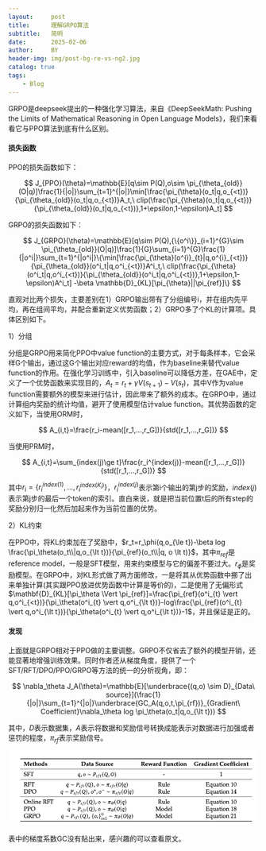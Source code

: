 ```yaml
---
layout:     post
title:      理解GRPO算法
subtitle:   简明
date:       2025-02-06
author:     BY
header-img: img/post-bg-re-vs-ng2.jpg
catalog: true
tags:
    - Blog
---
```

GRPO是deepseek提出的一种强化学习算法，来自《DeepSeekMath: Pushing the Limits of Mathematical Reasoning in Open Language Models》，我们来看看它与PPO算法到底有什么区别。
#### 损失函数
PPO的损失函数如下：

$$
J_{PPO}(\theta)=\mathbb{E}[q\sim P(Q),o\sim \pi_{\theta_{old}}(O|q)]\frac{1}{|o|}\sum_{t=1}^{|o|}\min[\frac{\pi_{\theta}(o_t|q,o_{<t})}{\pi_{\theta_{old}}(o_t|q,o_{<t})}A_t,\ clip(\frac{\pi_{\theta}(o_t|q,o_{<t})}{\pi_{\theta_{old}}(o_t|q,o_{<t})},1+\epsilon,1-\epsilon)A_t]
$$

GRPO的损失函数如下：

$$
J_{GRPO}(\theta)=\mathbb{E}[q\sim P(Q),{\{o^i\}}_{i=1}^{G}\sim \pi_{\theta_{old}}(O|q)]\frac{1}{G}\sum_{i=1}^{G}\frac{1}{|o^i|}\sum_{t=1}^{|o^i|}\{\min[\frac{\pi_{\theta}(o^{i}_{t}|q,o^{i}_{<t})}{\pi_{\theta_{old}}(o^i_t|q,o^i_{<t})}A^i_t,\ clip(\frac{\pi_{\theta}(o^i_t|q,o^i_{<t})}{\pi_{\theta_{old}}(o^i_t|q,o^i_{<t})},1+\epsilon,1-\epsilon)A^i_t] -\beta \mathbb{D}_{KL}[\pi_{\theta}||\pi_{ref}]\}
$$

直观对比两个损失，主要差别在1）GRPO输出带有了分组编号i，并在组内先平均，再在组间平均，并配合重新定义优势函数；2）GRPO多了个KL的计算项。具体区别如下。

1）分组

分组是GRPO用来简化PPO中value function的主要方式，对于每条样本，它会采样G个输出，通过这G个输出对应reward的均值，作为baseline来替代value function的作用。在强化学习训练中，引入baseline可以降低方差，在GAE中，定义了一个优势函数来实现目的，$A_t=r_t+\gamma V(s_{t+1})-V(s_t)$，其中V作为value function需要额外的模型来进行估计，因此带来了额外的成本。在GRPO中，通过计算组内奖励的统计均值，避开了使用模型估计value function。其优势函数的定义如下，当使用ORM时，

$$
A_{i,t}=\frac{r_i-mean([r_1,...,r_G])}{std([r_1,...,r_G])}
$$

当使用PRM时，

$$
A_{i,t}=\sum_{index(j)\ge t}\frac{r_i^{index(j)}-mean([r_1,...,r_G])}{std([r_1,...,r_G])}
$$

其中$r_i=\lbrace r_i^{index(1)},...,r_i^{index(K_i)}\rbrace$，$r_i^{index(j)}$表示第i个输出的第j步的奖励，$index(j)$表示第j步的最后一个token的索引。直白来说，就是把当前位置t后的所有step的奖励分别归一化然后加起来作为当前位置的优势。


2）KL约束

在PPO中，将KL约束加在了奖励中，$r_t=r_\phi(q,o_{\le t})-\beta log \frac{\pi_\theta(o_t\\|q,o_{\lt t})}{\pi_{ref}(o_t\\|q, o \lt t)}$，其中$\pi_{ref}$是reference model，一般是SFT模型，用来约束模型与它的偏差不要过大。$r_\phi$是奖励模型。在GRPO中，对KL形式做了两方面修改，一是将其从优势函数中挪了出来单独计算(其实跟PPO放进优势函数中计算是等价的)，二是使用了无偏形式$\mathbf{D}_{KL}[\pi_\theta \Vert \pi_{ref}]=\frac{\pi_{ref}(o^i_{t} \vert q,o^i_{<t})}{\pi_\theta(o^i_{t} \vert q,o^i_{\lt t})}-log\frac{\pi_{ref}(o^i_{t} \vert q,o^i_{\lt t})}{\pi_\theta(o^i_{t} \vert q,o^i_{\lt t})}-1$，并且保证是正的。

#### 发现
上面就是GRPO相对于PPO做的主要调整。GRPO不仅省去了额外的模型开销，还能显著地增强训练效果。同时作者还从梯度角度，提供了一个SFT/RFT/DPO/PPO/GRPO等方法的统一的分析视角，即：

$$
    \nabla_\theta J_A(\theta)=\mathbb{E}[\underbrace{(q,o) \sim D}_{Data\ source}](\frac{1}{|o|}\sum_{t=1}^{|o|}\underbrace{GC_A(q,o,t,\pi_{rf})}_{Gradient\ Coefficient}\nabla_\theta log \pi_\theta(o_t|q,o_{\lt t}))
$$

其中，$D$表示数据集，$A$表示将数据和奖励信号转换成能表示对数据进行加强或者惩罚的程度，$\pi_{rf}$表示奖励信号。

![统一视角下的不同方法](https://raw.githubusercontent.com/ChrisMii/ChrisMii.github.io/refs/heads/master/img/post_related/grpo_tabe10.jpg "Magic Gardens")

表中的梯度系数GC没有贴出来，感兴趣的可以查看原文。